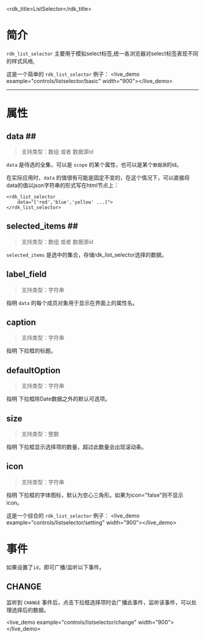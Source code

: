 <rdk_title>ListSelector</rdk_title>

# 简介 #

`rdk_list_selector` 主要用于模拟select标签,统一各浏览器对select标签表现不同的样式风格,

这是一个简单的 `rdk_list_selector` 例子：
<live_demo example="controls/listselector/basic" width="900"></live_demo>

---
# 属性 #

## data <binding></binding>##
> 支持类型：数组 或者 数据源id

`data` 是待选的全集，可以是 `scope` 的某个属性，也可以是某个`数据源`的id。

在实际应用时，`data` 的值很有可能是固定不变的，在这个情况下，可以直接将data的值以json字符串的形式写在html节点上：
    
	<rdk_list_selector
		data="['red','blue','yellow' ...]">
	</rdk_list_selector>

## selected_items <binding></binding>##
> 支持类型：数组 或者 数据源id

`selected_items` 是选中的集合，存储rdk_list_selector选择的数据。

## label_field ##
> 支持类型：字符串

指明 `data` 的每个成员对象用于显示在界面上的属性名。

## caption ##
> 支持类型：字符串

指明 下拉框的标题。

## defaultOption ##
> 支持类型：字符串

指明 下拉框除Date数据之外的默认可选项。

## size ##
> 支持类型：整数

指明 下拉框显示选择项的数量，超过此数量会出现滚动条。

## icon ##
> 支持类型：字符串

指明 下拉框的字体图标，默认为空心三角形。如果为icon="false"则不显示icon。

这是一个综合的 `rdk_list_selector` 例子：
<live_demo example="controls/listselector/setting" width="900"></live_demo>

# 事件 #

如果设置了`id`，即可广播/监听以下事件。

## CHANGE ##
监听到 `CHANGE` 事件后，点击下拉框选择项时会广播此事件，监听该事件，可以处理选择后的数据。

<live_demo example="controls/listselector/change" width="900"></live_demo>